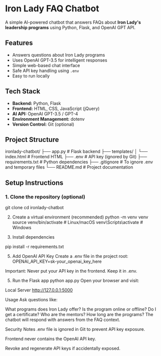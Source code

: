 # Iron Lady FAQ Chatbot

A simple AI-powered chatbot that answers FAQs about **Iron Lady's leadership programs** using Python, Flask, and OpenAI GPT API.  

## Features

- Answers questions about Iron Lady programs
- Uses OpenAI GPT-3.5 for intelligent responses
- Simple web-based chat interface
- Safe API key handling using `.env`
- Easy to run locally

## Tech Stack

- **Backend:** Python, Flask
- **Frontend:** HTML, CSS, JavaScript (jQuery)
- **AI API:** OpenAI GPT-3.5 / GPT-4
- **Environment Management:** dotenv
- **Version Control:** Git (optional)

## Project Structure

ironlady-chatbot/
├── app.py # Flask backend
├── templates/
│ └── index.html # Frontend HTML
├── .env # API key (ignored by Git)
├── requirements.txt # Python dependencies
├── .gitignore # To ignore .env and temporary files
└── README.md # Project documentation

## Setup Instructions

### 1. Clone the repository (optional)
git clone <your-repo-url>
cd ironlady-chatbot

2. Create a virtual environment (recommended)
python -m venv venv
source venv/bin/activate   # Linux/macOS
venv\Scripts\activate      # Windows

4. Install dependencies

pip install -r requirements.txt

5. Add OpenAI API Key
Create a .env file in the project root:
OPENAI_API_KEY=sk-your_openai_key_here

Important: Never put your API key in the frontend. Keep it in .env.

5. Run the Flask app
python app.py
Open your browser and visit:

Local  Server 
http://127.0.0.1:5000

Usage
Ask questions like:

What programs does Iron Lady offer?
Is the program online or offline?
Do I get a certificate?
Who are the mentors?
How long are the programs?
The chatbot will respond with answers from the FAQ context.

Security Notes
.env file is ignored in Git to prevent API key exposure.

Frontend never contains the OpenAI API key.

Revoke and regenerate API keys if accidentally exposed.
